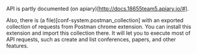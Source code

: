 API is partly documented (on apiary)[http://docs.18655team5.apiary.io/#].

Also, there is (a file)[conf-system.postman_collection] with an exported collection of requests from Postman chrome extension. 
You can install this extension and import this collection there. It will let you to execute most of API requests, such as create and list conferences, papers, and other features.

